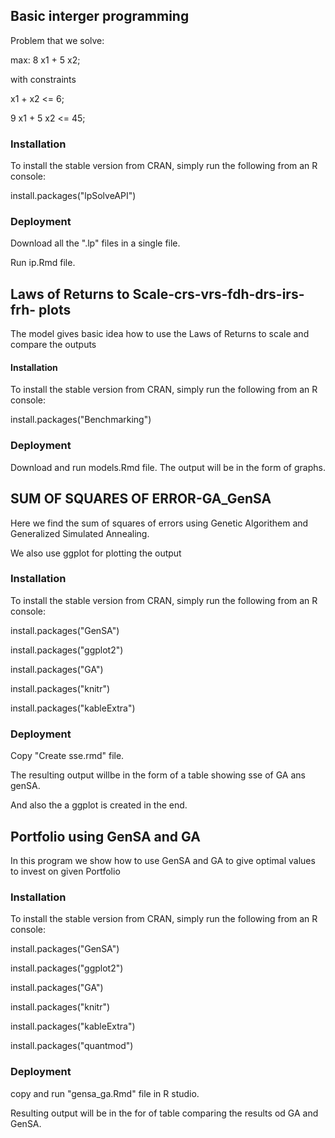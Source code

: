 
## Basic interger programming

Problem that we solve:

max: 8 x1 + 5 x2;

with constraints

x1 + x2 <= 6;

9 x1 + 5 x2 <= 45;


### Installation

To install the stable version from CRAN, simply run the following from an R console:

 install.packages("lpSolveAPI")
 
### Deployment
 
 Download all the ".lp" files in a single file.
 
 Run ip.Rmd file.


## Laws of Returns to Scale-crs-vrs-fdh-drs-irs-frh- plots

The model gives basic idea how to use the Laws of Returns to scale and compare the outputs

#### Installation

To install the stable version from CRAN, simply run the following from an R console:

 install.packages("Benchmarking") 
 
 ### Deployment
 
 Download and run models.Rmd file.
 The output will be in the form of graphs.


## SUM OF SQUARES OF ERROR-GA_GenSA

Here we find the sum of squares of errors using Genetic Algorithem and Generalized Simulated Annealing.

We also use ggplot for plotting the output

### Installation

To install the stable version from CRAN, simply run the following from an R console:

install.packages("GenSA")

install.packages("ggplot2")

install.packages("GA")

install.packages("knitr")

install.packages("kableExtra")

### Deployment

Copy "Create sse.rmd" file.

The resulting output willbe in the form of a table showing sse of GA ans genSA.

And also the a ggplot is created in the end.

## Portfolio using GenSA and GA

In this program we show how to use GenSA and GA to give optimal values to invest on given Portfolio

### Installation 

To install the stable version from CRAN, simply run the following from an R console:

install.packages("GenSA")

install.packages("ggplot2")

install.packages("GA")

install.packages("knitr")

install.packages("kableExtra")

install.packages("quantmod")

### Deployment

copy and run "gensa_ga.Rmd" file in R studio.

Resulting output will be in the for of table comparing the results od GA and GenSA.

